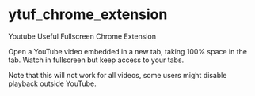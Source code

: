 # ytuf_chrome_extension
Youtube Useful Fullscreen Chrome Extension

Open a YouTube video embedded in a new tab, taking 100% space in the tab. Watch in fullscreen but keep access to your tabs.

Note that this will not work for all videos, some users might disable playback outside YouTube.

